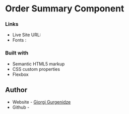 # Order Summary Component

### Links

- Live Site URL: [](https://gurgenidzegiorgi.github.io/Order-summary-component/)
- Fonts : [](https://fonts.google.com/specimen/Red+Hat+Display?query=display)

### Built with

- Semantic HTML5 markup
- CSS custom properties
- Flexbox

## Author

- Website - [Giorgi Gurgenidze](https://github.com/gurgenidzegiorgi/Order-summary-component)
- Github - [](https://gurgenidzegiorgi.github.io/Order-summary-component/)
